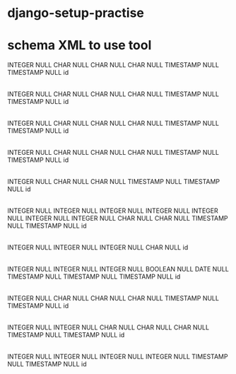 # django-setup-practise








# schema XML to use tool
<?xml version="1.0" encoding="utf-8" ?>
<!-- SQL XML created by WWW SQL Designer, https://github.com/ondras/wwwsqldesigner/ -->
<!-- Active URL: https://kitt.lewagon.com/db/71 -->
<sql>
<datatypes db="postgresql">
  <group label="Numeric" color="rgb(238,238,170)">
    <type label="Integer" length="0" sql="INTEGER" re="INT" quote=""/>
    <type label="Small Integer" length="0" sql="SMALLINT" quote=""/>
    <type label="Big Integer" length="0" sql="BIGINT" quote=""/>
    <type label="Decimal" length="1" sql="DECIMAL" re="numeric" quote=""/>
    <type label="Serial" length="0" sql="SERIAL" re="SERIAL4" fk="Integer" quote=""/>
    <type label="Big Serial" length="0" sql="BIGSERIAL" re="SERIAL8" fk="Big Integer" quote=""/>
    <type label="Real" length="0" sql="BIGINT" quote=""/>
    <type label="Single precision" length="0" sql="FLOAT" quote=""/>
    <type label="Double precision" length="0" sql="DOUBLE" re="DOUBLE" quote=""/>
  </group>

  <group label="Character" color="rgb(255,200,200)">
    <type label="Char" length="1" sql="CHAR" quote="'"/>
    <type label="Varchar" length="1" sql="VARCHAR" re="CHARACTER VARYING" quote="'"/>
    <type label="Text" length="0" sql="TEXT" quote="'"/>
    <type label="Binary" length="1" sql="BYTEA" quote="'"/>
    <type label="Boolean" length="0" sql="BOOLEAN" quote="'"/>
  </group>

  <group label="Date &amp; Time" color="rgb(200,255,200)">
    <type label="Date" length="0" sql="DATE" quote="'"/>
    <type label="Time" length="1" sql="TIME" quote="'"/>
    <type label="Time w/ TZ" length="0" sql="TIME WITH TIME ZONE" quote="'"/>
    <type label="Interval" length="1" sql="INTERVAL" quote="'"/>
    <type label="Timestamp" length="1" sql="TIMESTAMP" quote="'"/>
    <type label="Timestamp w/ TZ" length="0" sql="TIMESTAMP WITH TIME ZONE" quote="'"/>
    <type label="Timestamp wo/ TZ" length="0" sql="TIMESTAMP WITHOUT TIME ZONE" quote="'"/>
  </group>

  <group label="Miscellaneous" color="rgb(200,200,255)">
    <type label="XML" length="1" sql="XML" quote="'"/>
    <type label="Bit" length="1" sql="BIT" quote="'"/>
    <type label="Bit Varying" length="1" sql="VARBIT" re="BIT VARYING" quote="'"/>
    <type label="Inet Host Addr" length="0" sql="INET" quote="'"/>
    <type label="Inet CIDR Addr" length="0" sql="CIDR" quote="'"/>
    <type label="Geometry" length="0" sql="GEOMETRY" quote="'"/>
  </group>
</datatypes><table x="806" y="297" name="Sizes">
<row name="id" null="1" autoincrement="1">
<datatype>INTEGER</datatype>
<default>NULL</default></row>
<row name="name" null="1" autoincrement="0">
<datatype>CHAR</datatype>
<default>NULL</default></row>
<row name="code" null="1" autoincrement="0">
<datatype>CHAR</datatype>
<default>NULL</default></row>
<row name="description" null="1" autoincrement="0">
<datatype>CHAR</datatype>
<default>NULL</default></row>
<row name="created_at" null="1" autoincrement="0">
<datatype>TIMESTAMP</datatype>
<default>NULL</default></row>
<row name="updated_at" null="1" autoincrement="0">
<datatype>TIMESTAMP</datatype>
<default>NULL</default></row>
<key type="PRIMARY" name="">
<part>id</part>
</key>
</table>
<table x="794" y="53" name="Colours">
<row name="id" null="1" autoincrement="1">
<datatype>INTEGER</datatype>
<default>NULL</default></row>
<row name="name" null="1" autoincrement="0">
<datatype>CHAR</datatype>
<default>NULL</default></row>
<row name="rgb_code" null="1" autoincrement="0">
<datatype>CHAR</datatype>
<default>NULL</default></row>
<row name="description" null="1" autoincrement="0">
<datatype>CHAR</datatype>
<default>NULL</default></row>
<row name="created_at" null="1" autoincrement="0">
<datatype>TIMESTAMP</datatype>
<default>NULL</default></row>
<row name="updated_at" null="1" autoincrement="0">
<datatype>TIMESTAMP</datatype>
<default>NULL</default></row>
<key type="PRIMARY" name="">
<part>id</part>
</key>
</table>
<table x="294" y="288" name="Brands">
<row name="id" null="1" autoincrement="1">
<datatype>INTEGER</datatype>
<default>NULL</default></row>
<row name="name" null="1" autoincrement="0">
<datatype>CHAR</datatype>
<default>NULL</default></row>
<row name="code" null="1" autoincrement="0">
<datatype>CHAR</datatype>
<default>NULL</default></row>
<row name="description" null="1" autoincrement="0">
<datatype>CHAR</datatype>
<default>NULL</default></row>
<row name="created_at" null="1" autoincrement="0">
<datatype>TIMESTAMP</datatype>
<default>NULL</default></row>
<row name="updated_at" null="1" autoincrement="0">
<datatype>TIMESTAMP</datatype>
<default>NULL</default></row>
<key type="PRIMARY" name="">
<part>id</part>
</key>
</table>
<table x="173" y="167" name="Sports">
<row name="id" null="1" autoincrement="1">
<datatype>INTEGER</datatype>
<default>NULL</default></row>
<row name="name" null="1" autoincrement="0">
<datatype>CHAR</datatype>
<default>NULL</default></row>
<row name="code" null="1" autoincrement="0">
<datatype>CHAR</datatype>
<default>NULL</default></row>
<row name="description" null="1" autoincrement="0">
<datatype>CHAR</datatype>
<default>NULL</default></row>
<row name="created_at" null="1" autoincrement="0">
<datatype>TIMESTAMP</datatype>
<default>NULL</default></row>
<row name="updated_at" null="1" autoincrement="0">
<datatype>TIMESTAMP</datatype>
<default>NULL</default></row>
<key type="PRIMARY" name="">
<part>id</part>
</key>
</table>
<table x="920" y="199" name="Categories">
<row name="id" null="1" autoincrement="1">
<datatype>INTEGER</datatype>
<default>NULL</default></row>
<row name="name" null="1" autoincrement="0">
<datatype>CHAR</datatype>
<default>NULL</default></row>
<row name="description" null="1" autoincrement="0">
<datatype>CHAR</datatype>
<default>NULL</default></row>
<row name="created_at" null="1" autoincrement="0">
<datatype>TIMESTAMP</datatype>
<default>NULL</default></row>
<row name="updated_at" null="1" autoincrement="0">
<datatype>TIMESTAMP</datatype>
<default>NULL</default></row>
<key type="PRIMARY" name="">
<part>id</part>
</key>
</table>
<table x="570" y="187" name="Products">
<row name="id" null="1" autoincrement="1">
<datatype>INTEGER</datatype>
<default>NULL</default></row>
<row name="colour_id" null="1" autoincrement="0">
<datatype>INTEGER</datatype>
<default>NULL</default><relation table="Colours" row="id" />
</row>
<row name="sports_id" null="1" autoincrement="0">
<datatype>INTEGER</datatype>
<default>NULL</default><relation table="Sports" row="id" />
</row>
<row name="category_id" null="1" autoincrement="0">
<datatype>INTEGER</datatype>
<default>NULL</default><relation table="Categories" row="id" />
</row>
<row name="brand_id" null="1" autoincrement="0">
<datatype>INTEGER</datatype>
<default>NULL</default><relation table="Brands" row="id" />
</row>
<row name="size_id" null="1" autoincrement="0">
<datatype>INTEGER</datatype>
<default>NULL</default><relation table="Sizes" row="id" />
</row>
<row name="availability_id" null="1" autoincrement="0">
<datatype>INTEGER</datatype>
<default>NULL</default><relation table="Availabilities" row="id" />
</row>
<row name="name" null="1" autoincrement="0">
<datatype>CHAR</datatype>
<default>NULL</default></row>
<row name="code" null="1" autoincrement="0">
<datatype>CHAR</datatype>
<default>NULL</default></row>
<row name="created_at" null="1" autoincrement="0">
<datatype>TIMESTAMP</datatype>
<default>NULL</default></row>
<row name="updated_at" null="1" autoincrement="0">
<datatype>TIMESTAMP</datatype>
<default>NULL</default></row>
<key type="PRIMARY" name="">
<part>id</part>
</key>
</table>
<table x="307" y="38" name="Prices">
<row name="id" null="1" autoincrement="1">
<datatype>INTEGER</datatype>
<default>NULL</default></row>
<row name="product_id" null="1" autoincrement="0">
<datatype>INTEGER</datatype>
<default>NULL</default><relation table="Products" row="id" />
</row>
<row name="amount" null="1" autoincrement="0">
<datatype>INTEGER</datatype>
<default>NULL</default></row>
<row name="currency" null="1" autoincrement="0">
<datatype>CHAR</datatype>
<default>NULL</default></row>
<key type="PRIMARY" name="">
<part>id</part>
</key>
</table>
<table x="231" y="473" name="Availabilities">
<row name="id" null="1" autoincrement="1">
<datatype>INTEGER</datatype>
<default>NULL</default></row>
<row name="season_id" null="1" autoincrement="0">
<datatype>INTEGER</datatype>
<default>NULL</default><relation table="Seasons" row="id" />
</row>
<row name="cycle_id" null="1" autoincrement="0">
<datatype>INTEGER</datatype>
<default>NULL</default><relation table="Cycles" row="id" />
</row>
<row name="is_active" null="1" autoincrement="0">
<datatype>BOOLEAN</datatype>
<default>NULL</default></row>
<row name="start_date" null="1" autoincrement="0">
<datatype>DATE</datatype>
<default>NULL</default></row>
<row name="end_date" null="1" autoincrement="0">
<datatype>TIMESTAMP</datatype>
<default>NULL</default></row>
<row name="created_at" null="1" autoincrement="0">
<datatype>TIMESTAMP</datatype>
<default>NULL</default></row>
<row name="updated_at" null="1" autoincrement="0">
<datatype>TIMESTAMP</datatype>
<default>NULL</default></row>
<key type="PRIMARY" name="">
<part>id</part>
</key>
</table>
<table x="447" y="496" name="Seasons">
<row name="id" null="1" autoincrement="1">
<datatype>INTEGER</datatype>
<default>NULL</default></row>
<row name="name" null="1" autoincrement="0">
<datatype>CHAR</datatype>
<default>NULL</default></row>
<row name="code" null="1" autoincrement="0">
<datatype>CHAR</datatype>
<default>NULL</default></row>
<row name="description" null="1" autoincrement="0">
<datatype>CHAR</datatype>
<default>NULL</default></row>
<row name="created_at" null="1" autoincrement="0">
<datatype>TIMESTAMP</datatype>
<default>NULL</default></row>
<row name="updated_at" null="1" autoincrement="0">
<datatype>TIMESTAMP</datatype>
<default>NULL</default></row>
<key type="PRIMARY" name="">
<part>id</part>
</key>
</table>
<table x="698" y="503" name="Countries">
<row name="id" null="1" autoincrement="1">
<datatype>INTEGER</datatype>
<default>NULL</default></row>
<row name="season_id" null="1" autoincrement="0">
<datatype>INTEGER</datatype>
<default>NULL</default><relation table="Seasons" row="id" />
</row>
<row name="name" null="1" autoincrement="0">
<datatype>CHAR</datatype>
<default>NULL</default></row>
<row name="code" null="1" autoincrement="0">
<datatype>CHAR</datatype>
<default>NULL</default></row>
<row name="region" null="1" autoincrement="0">
<datatype>CHAR</datatype>
<default>NULL</default></row>
<row name="created_at" null="1" autoincrement="0">
<datatype>TIMESTAMP</datatype>
<default>NULL</default></row>
<row name="updated_at" null="1" autoincrement="0">
<datatype>TIMESTAMP</datatype>
<default>NULL</default></row>
<key type="PRIMARY" name="">
<part>id</part>
</key>
</table>
<table x="52" y="494" name="Cycles">
<row name="id" null="1" autoincrement="1">
<datatype>INTEGER</datatype>
<default>NULL</default></row>
<row name="active_duration" null="1" autoincrement="0">
<datatype>INTEGER</datatype>
<default>NULL</default></row>
<row name="inactive_duration" null="1" autoincrement="0">
<datatype>INTEGER</datatype>
<default>NULL</default></row>
<row name="number_repetition" null="1" autoincrement="0">
<datatype>INTEGER</datatype>
<default>NULL</default></row>
<row name="created_at" null="1" autoincrement="0">
<datatype>TIMESTAMP</datatype>
<default>NULL</default></row>
<row name="updated_at" null="1" autoincrement="0">
<datatype>TIMESTAMP</datatype>
<default>NULL</default></row>
<key type="PRIMARY" name="">
<part>id</part>
</key>
</table>
</sql>
